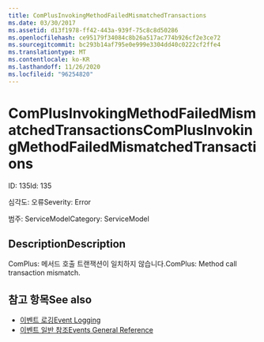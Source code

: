 ```yaml
---
title: ComPlusInvokingMethodFailedMismatchedTransactions
ms.date: 03/30/2017
ms.assetid: d13f1978-ff42-443a-939f-75c8c8d50286
ms.openlocfilehash: ce95179f34084c8b26a517ac774b926cf2e3ce72
ms.sourcegitcommit: bc293b14af795e0e999e3304dd40c0222cf2ffe4
ms.translationtype: MT
ms.contentlocale: ko-KR
ms.lasthandoff: 11/26/2020
ms.locfileid: "96254820"
---
```

# <a name="complusinvokingmethodfailedmismatchedtransactions"></a><span data-ttu-id="01a3b-102">ComPlusInvokingMethodFailedMismatchedTransactions</span><span class="sxs-lookup"><span data-stu-id="01a3b-102">ComPlusInvokingMethodFailedMismatchedTransactions</span></span>

<span data-ttu-id="01a3b-103">ID: 135</span><span class="sxs-lookup"><span data-stu-id="01a3b-103">Id: 135</span></span>  
  
 <span data-ttu-id="01a3b-104">심각도: 오류</span><span class="sxs-lookup"><span data-stu-id="01a3b-104">Severity: Error</span></span>  
  
 <span data-ttu-id="01a3b-105">범주: ServiceModel</span><span class="sxs-lookup"><span data-stu-id="01a3b-105">Category: ServiceModel</span></span>  
  
## <a name="description"></a><span data-ttu-id="01a3b-106">Description</span><span class="sxs-lookup"><span data-stu-id="01a3b-106">Description</span></span>  

 <span data-ttu-id="01a3b-107">ComPlus: 메서드 호출 트랜잭션이 일치하지 않습니다.</span><span class="sxs-lookup"><span data-stu-id="01a3b-107">ComPlus: Method call transaction mismatch.</span></span>  
  
## <a name="see-also"></a><span data-ttu-id="01a3b-108">참고 항목</span><span class="sxs-lookup"><span data-stu-id="01a3b-108">See also</span></span>

- [<span data-ttu-id="01a3b-109">이벤트 로깅</span><span class="sxs-lookup"><span data-stu-id="01a3b-109">Event Logging</span></span>](index.md)
- [<span data-ttu-id="01a3b-110">이벤트 일반 참조</span><span class="sxs-lookup"><span data-stu-id="01a3b-110">Events General Reference</span></span>](events-general-reference.md)
